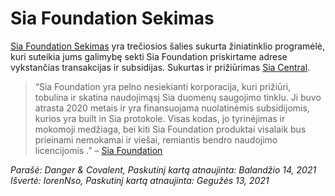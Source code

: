 # Sia Foundation Sekimas
<a href="https://foundation-tracker.siacentral.com/" target="_blank" rel="noopener noreferrer">Sia Foundation Sekimas</a> yra trečiosios šalies sukurta žiniatinklio programėlė, kuri suteikia jums galimybę sekti Sia Foundation priskirtame adrese vykstančias transakcijas ir subsidijas. Sukurtas ir prižiūrimas <a href="https://siacentral.com" target="_blank" rel="noopener noreferrer">Sia Central</a>.

> “Sia Foundation yra pelno nesiekianti korporacija, kuri prižiūri, tobulina ir skatina naudojimąsį Sia duomenų saugojimo tinklu. Ji buvo atrasta 2020 metais ir yra finansuojama nuolatinėmis subsidijomis, kurios yra built in Sia protokole. Visas kodas, jo tyrinėjimas ir mokomoji medžiaga, bei kiti Sia Foundation produktai visalaik bus prieinami nemokamai ir viešai, remiantis bendro naudojimo licencijomis .” – <a href="https://sia.tech/siafoundation" target="_blank" rel="noopener noreferrer">Sia Foundation</a>

*Parašė: Danger & Covalent, Paskutinį kartą atnaujinta: Balandžio 14, 2021*
*Išvertė: lorenNso, Paskutinį kartą atnaujinta: Gegužės 13, 2021*
